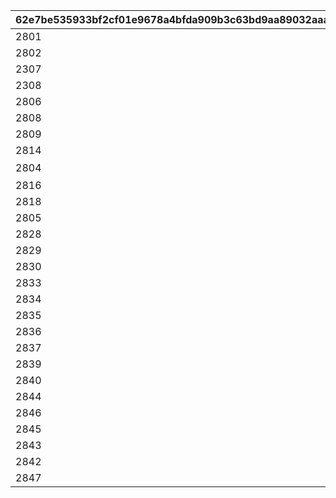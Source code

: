 |62e7be535933bf2cf01e9678a4bfda909b3c63bd9aa89032aaa6c38fd6853787|a41a06918834b516f135db4216faf5fe7fe4c2f6dcb55e0ff6791303e540bbad|6011bd544eb164d164a51f98815f6d928700364adf2655f1f48506ad8ebc5559|2e2a5a7dbd747f80bd8f360796ad0435d313e0164403921ada7d7f7393c09b65|bf70de9a26d2d8ef4c16dc68428658ab8c8b9d66fca2c0b8e64d48329f0f34af|061be4ff574358c4a95aa8296ff2150e7857a164e9f76917a2a7014f8d2012ae|
| --- | --- | --- | --- | --- | --- |
|2801||2030/12/31 23:59:59|2020/10/31 12:00||1|
|2802||2030/12/31 23:59:59|2020/11/21 12:00||2|
|2307|2021/02/16 12:00|2030/12/31 23:59:59|2021/02/16 12:00||3|
|2308|2021/02/16 12:00|2030/12/31 23:59:59|2021/02/16 12:00||4|
|2806||2030/12/31 23:59:59|2021/02/10 12:00||5|
|2808|2022/03/16 12:00|2030/12/31 23:59:59|2021/02/28 12:00||6|
|2809||2030/12/31 23:59:59|2021/05/31 12:00||7|
|2814|2021/07/31 12:00|2030/12/31 23:59:59|2021/07/31 12:00||8|
|2804|2022/01/18 12:00|2030/12/31 23:59:59|2022/01/18 12:00|オーマ地域振興ポスター\n『新春トゥンヌス釣上図柄』|9|
|2816||2030/12/31 23:59:59|2022/02/15 05:00||10|
|2818||2030/12/31 23:59:59|2022/02/28 12:00||11|
|2805|2022/05/15 15:00|2030/12/31 23:59:59|2022/05/15 15:00||12|
|2828||2030/12/31 23:59:59|2022/09/30 12:00||13|
|2829||2030/12/31 23:59:59|2022/12/26 19:00||14|
|2830||2030/12/31 23:59:59|2023/02/15 05:00||15|
|2833||2030/12/31 23:59:59|2023/02/28 12:00||16|
|2834||2030/12/31 23:59:59|2023/04/30 12:00||17|
|2835||2030/12/31 23:59:59|2023/04/30 12:00||18|
|2836||2030/12/31 23:59:59|2023/04/30 12:00||19|
|2837||2030/12/31 23:59:59|2023/04/30 12:00||20|
|2839||2030/12/31 23:59:59|2023/08/31 12:00||21|
|2840||2030/12/31 23:59:59|2023/08/31 12:00||22|
|2844||2030/12/31 23:59:59|2024/02/11 05:00||23|
|2846||2030/12/31 23:59:59|2024/02/12 05:00||24|
|2845||2030/12/31 23:59:59|2024/02/13 05:00||25|
|2843||2024/02/14 23:59:59|2024/02/14 05:00||26|
|2842||2030/12/31 23:59:59|2024/02/15 05:00||27|
|2847||2030/12/31 23:59:59|2024/08/31 12:00||28|